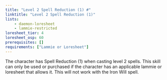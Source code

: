 ```yaml
---
title: "Level 2 Spell Reduction (1) #"
linktitle: "Level 2 Spell Reduction (1)"
lists:
    - daemon-loresheet
    - lammie-restricted
loresheet_tier: 4
loresheet_osp: 60
prerequisites: []
requirements: ["Lammie or Loresheet"]
---
```

The character has Spell Reduction (1) when casting level 2 spells. This skill can only be used or purchased if the character has an applicable lammie or loresheet that allows it. This will not work with the Iron Will spell.